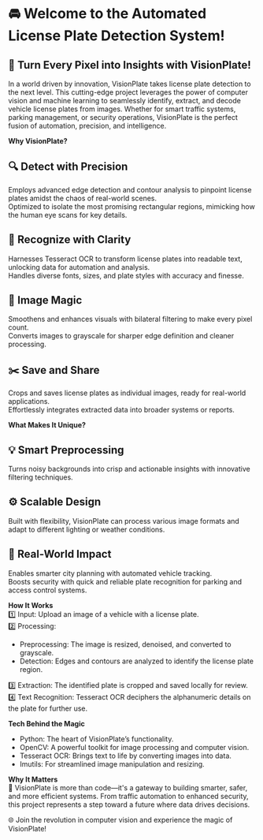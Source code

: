 # 🚘 Welcome to the Automated License Plate Detection System!<br>

## 🚗 Turn Every Pixel into Insights with VisionPlate!<br>

In a world driven by innovation, VisionPlate takes license plate detection to the next level. This cutting-edge project leverages the power of computer vision and machine learning to seamlessly identify, extract, and decode vehicle license plates from images. Whether for smart traffic systems, parking management, or security operations, VisionPlate is the perfect fusion of automation, precision, and intelligence.<br>

**Why VisionPlate?** <br>

## 🔍 Detect with Precision<br>

Employs advanced edge detection and contour analysis to pinpoint license plates amidst the chaos of real-world scenes.<br>
Optimized to isolate the most promising rectangular regions, mimicking how the human eye scans for key details.<br>

## 🎯 Recognize with Clarity<br>

Harnesses Tesseract OCR to transform license plates into readable text, unlocking data for automation and analysis.<br>
Handles diverse fonts, sizes, and plate styles with accuracy and finesse.<br>

## 📸 Image Magic<br>

Smoothens and enhances visuals with bilateral filtering to make every pixel count.<br>
Converts images to grayscale for sharper edge definition and cleaner processing.<br>

## ✂️ Save and Share<br>

Crops and saves license plates as individual images, ready for real-world applications.<br>
Effortlessly integrates extracted data into broader systems or reports.<br>

**What Makes It Unique?** <br>

## 💡 Smart Preprocessing<br>

Turns noisy backgrounds into crisp and actionable insights with innovative filtering techniques.<br>

## ⚙️ Scalable Design<br>

Built with flexibility, VisionPlate can process various image formats and adapt to different lighting or weather conditions.<br>

## 🌟 Real-World Impact<br>

Enables smarter city planning with automated vehicle tracking.<br>
Boosts security with quick and reliable plate recognition for parking and access control systems.<br>

**How It Works**<br>
1️⃣ Input: Upload an image of a vehicle with a license plate.<br>
2️⃣ Processing:<br>

  - Preprocessing: The image is resized, denoised, and converted to grayscale.<br>
  - Detection: Edges and contours are analyzed to identify the license plate region.<br>
  
3️⃣ Extraction: The identified plate is cropped and saved locally for review.<br>
4️⃣ Text Recognition: Tesseract OCR deciphers the alphanumeric details on the plate for further use.<br>

**Tech Behind the Magic** <br>
  - Python: The heart of VisionPlate’s functionality.<br>
  - OpenCV: A powerful toolkit for image processing and computer vision.<br>
  - Tesseract OCR: Brings text to life by converting images into data.<br>
  - Imutils: For streamlined image manipulation and resizing.<br>
  
**Why It Matters** <br>
🔗 VisionPlate is more than code—it's a gateway to building smarter, safer, and more efficient systems. From traffic automation to enhanced security, this project represents a step toward a future where data drives decisions.<br>

🌐 Join the revolution in computer vision and experience the magic of VisionPlate!<br>
